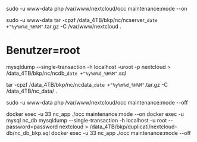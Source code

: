 sudo -u www-data php /var/www/nextcloud/occ maintenance:mode --on

sudo -u www-data tar -cpzf /data_4TB/bkp/nc/ncserver_`date +"%y%m%d_%H%M"`.tar.gz -C /var/www/nextcloud .
# Benutzer=root

mysqldump --single-transaction -h localhost -uroot -p nextcloud > /data_4TB/bkp/nc/ncdb_`date +"%y%m%d_%H%M"`.sql

tar -cpzf /data_4TB/bkp/nc/ncdata_`date +"%y%m%d_%H%M"`.tar.gz -C /data_4TB/nc_data/ .

sudo -u www-data php /var/www/nextcloud/occ maintenance:mode --off


docker exec -u 33 nc_app ./occ maintenance:mode --on
docker exec -u mysql nc_db mysqldump --single-transaction -h localhost -u root --password=password nextcloud > /data_4TB/bkp/duplicati/nextcloud-db/nc_db_bkp.sql
docker exec -u 33 nc_app ./occ maintenance:mode --off
